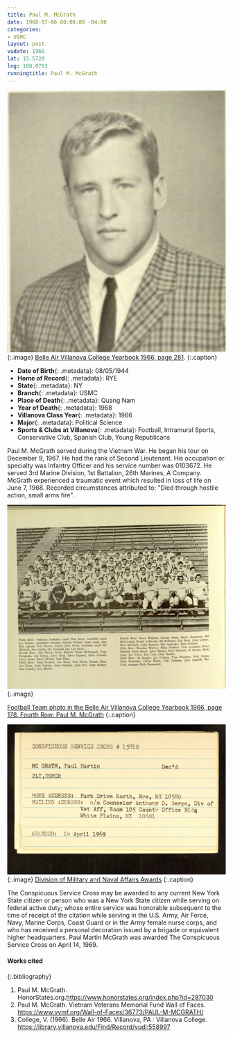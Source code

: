 ```yaml
---
title: Paul M. McGrath
date: 1968-07-06 00:00:00 -04:00
categories:
- USMC
layout: post
vudate: 1966
lat: 15.5728
lng: 108.0753
runningtitle: Paul M. McGrath
---
```


![Paul M. McGrath](images/PaulM.McgrathBelleAir.jpg)
   {:.image}
[Belle Air Villanova College Yearbook 1966, page 281](https://library.villanova.edu/Find/Record/vudl:558997).
  {:.caption}

* **Date of Birth**{: .metadata}: 08/05/1944
* **Home of Record**{: .metadata}: RYE
* **State**{: .metadata}: NY
* **Branch**{: .metadata}: USMC
* **Place of Death**{: .metadata}: Quang Nam
* **Year of Death**{: .metadata}: 1968
* **Villanova Class Year**{: .metadata}: 1966
* **Major**{: .metadata}: Political Science
* **Sports & Clubs at Villanova**{: .metadata}: Football, Intramural Sports, Conservative Club, Spanish Club, Young Republicans

Paul M. McGrath served during the Vietnam War. He began his tour on December 9, 1967. He had the rank of Second Lieutenant. His occupation or specialty was Infantry Officer and his service number was 0103672. He served 3rd Marine Division, 1st Battalion, 26th Marines, A Company. McGrath experienced a traumatic event which resulted in loss of life on June 7, 1968. Recorded circumstances attributed to: "Died through hostile action, small arms fire".

![Football Team photo in the Belle Air Villanova College Yearbook 1966, page 178. Pictured in the Fourth Row is Paul McGrath](images/McGrathFootball.jpg)
   {:.image}

[Football Team photo in the Belle Air Villanova College Yearbook 1966, page 178. Fourth Row: Paul M. McGrath](https://library.villanova.edu/Find/Record/vudl:558997)
  {:.caption}

![Conspicuous Service Cross #15810 Notification of Paul McGrath's death](images/McGrathVietnam.jpg)
   {:.image}
[Division of Military and Naval Affairs Awards](https://dmna.ny.gov/awards/csc.html)
  {:.caption}

The Conspicuous Service Cross may be awarded to any current New York State citizen or person who was a New York State citizen while serving on federal active duty; whose entire service was honorable subsequent to the time of receipt of the citation while serving in the U.S. Army, Air Force, Navy, Marine Corps, Coast Guard or in the Army female nurse corps, and who has received a personal decoration issued by a brigade or equivalent higher headquarters. Paul Martin McGrath was awarded The Conspicuous Service Cross on April 14, 1969.

#### Works cited

{:.bibliography}
1. Paul M. McGrath. HonorStates.org.<https://www.honorstates.org/index.php?id=287030>
2. Paul M. McGrath. Vietnam Veterans Memorial Fund Wall of Faces. <https://www.vvmf.org/Wall-of-Faces/36773/PAUL-M-MCGRATH/>
3. College, V. (1966). Belle Air 1966. Villanova, PA : Villanova College. <https://library.villanova.edu/Find/Record/vudl:558997>
